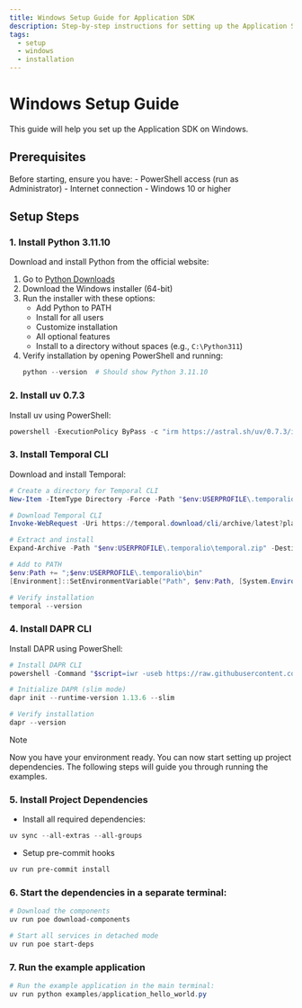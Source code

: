 ```yaml
---
title: Windows Setup Guide for Application SDK
description: Step-by-step instructions for setting up the Application SDK on Windows
tags:
  - setup
  - windows
  - installation
---
```


# Windows Setup Guide

This guide will help you set up the Application SDK on Windows.

## Prerequisites

Before starting, ensure you have:
      - PowerShell access (run as Administrator)
      - Internet connection
      - Windows 10 or higher

## Setup Steps

### 1. Install Python 3.11.10

Download and install Python from the official website:

1. Go to [Python Downloads](https://www.python.org/downloads/release/python-31110/)
2. Download the Windows installer (64-bit)
3. Run the installer with these options:
      - Add Python to PATH
      - Install for all users
      - Customize installation
      - All optional features
      - Install to a directory without spaces (e.g., `C:\Python311`)
4. Verify installation by opening PowerShell and running:
   ```powershell
   python --version  # Should show Python 3.11.10
   ```

### 2. Install uv 0.7.3

Install uv using PowerShell:

```powershell
powershell -ExecutionPolicy ByPass -c "irm https://astral.sh/uv/0.7.3/install.ps1 | iex"
```

### 3. Install Temporal CLI

Download and install Temporal:

```powershell
# Create a directory for Temporal CLI
New-Item -ItemType Directory -Force -Path "$env:USERPROFILE\.temporalio\bin"

# Download Temporal CLI
Invoke-WebRequest -Uri https://temporal.download/cli/archive/latest?platform=windows&arch=amd64 -OutFile "$env:USERPROFILE\.temporalio\temporal.zip"

# Extract and install
Expand-Archive -Path "$env:USERPROFILE\.temporalio\temporal.zip" -DestinationPath "$env:USERPROFILE\.temporalio\bin" -Force

# Add to PATH
$env:Path += ";$env:USERPROFILE\.temporalio\bin"
[Environment]::SetEnvironmentVariable("Path", $env:Path, [System.EnvironmentVariableTarget]::User)

# Verify installation
temporal --version
```

### 4. Install DAPR CLI

Install DAPR using PowerShell:

```powershell
# Install DAPR CLI
powershell -Command "$script=iwr -useb https://raw.githubusercontent.com/dapr/cli/master/install/install.ps1; $block=[ScriptBlock]::Create($script); invoke-command -ScriptBlock $block -ArgumentList 1.14.1"

# Initialize DAPR (slim mode)
dapr init --runtime-version 1.13.6 --slim

# Verify installation
dapr --version
```

> [!NOTE]
> Now you have your environment ready. You can now start setting up project dependencies.
> The following steps will guide you through running the examples.

### 5. Install Project Dependencies

- Install all required dependencies:

```powershell
uv sync --all-extras --all-groups
```

- Setup pre-commit hooks

```powershell
uv run pre-commit install
```

### 6. Start the dependencies in a separate terminal:

```powershell
# Download the components
uv run poe download-components

# Start all services in detached mode
uv run poe start-deps
```

### 7. Run the example application

```powershell
# Run the example application in the main terminal:
uv run python examples/application_hello_world.py
```
